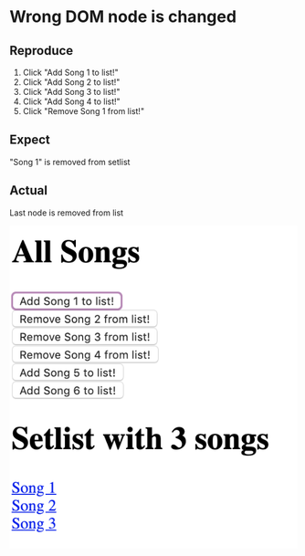 # Wrong DOM node is changed

## Reproduce

1. Click "Add Song 1 to list!"
2. Click "Add Song 2 to list!"
3. Click "Add Song 3 to list!"
4. Click "Add Song 4 to list!"
5. Click "Remove Song 1 from list!"

## Expect

"Song 1" is removed from setlist

## Actual

Last node is removed from list 

![Bad state](/error-screenshot.png "Bad state")

